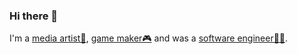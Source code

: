 ### Hi there 👋

I'm a [media artist🎨](http://tengchao.org/), [game maker🎮](https://ffmaer.itch.io/) and was a [software engineer🧑‍💻](https://instantaha.com/).

<!--
**ffmaer/ffmaer** is a ✨ _special_ ✨ repository because its `README.md` (this file) appears on your GitHub profile.

Here are some ideas to get you started:

- 🔭 I’m currently working on ...
- 🌱 I’m currently learning ...
- 👯 I’m looking to collaborate on ...
- 🤔 I’m looking for help with ...
- 💬 Ask me about ...
- 📫 How to reach me: ...
- 😄 Pronouns: ...
- ⚡ Fun fact: ...
-->
